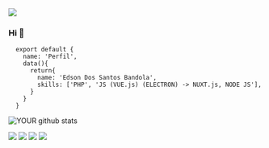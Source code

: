<img src="https://cdn.wallpapersafari.com/59/73/Oyd3C1.gif">

### Hi 👋
```
  export default {
    name: 'Perfil',
    data(){
      return{
        name: 'Edson Dos Santos Bandola',  
        skills: ['PHP', 'JS (VUE.js) (ELECTRON) -> NUXT.js, NODE JS'],
      }
    }
  }
```

![YOUR github stats](https://github-readme-stats.vercel.app/api?username=edson2001)

[<img src="https://img.shields.io/badge/twitter-%231DA1F2.svg?&style=for-the-badge&logo=twitter&logoColor=white" />](https://twitter.com/EdsonDo40815240) 
[<img src="https://img.shields.io/badge/linkedin-%230077B5.svg?&style=for-the-badge&logo=linkedin&logoColor=white" />](https://www.linkedin.com/in/edson-dos-santos-bandola-768a6918a/) [<img src = "https://img.shields.io/badge/instagram-%23E4405F.svg?&style=for-the-badge&logo=instagram&logoColor=white">](https://www.instagram.com/edson.t1wre3/) [<img src = "https://img.shields.io/badge/facebook-%231877F2.svg?&style=for-the-badge&logo=facebook&logoColor=white">](https://www.facebook.com/profile.php?id=100032925097927)
